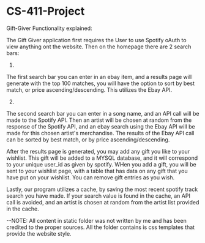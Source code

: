 # CS-411-Project

Gift-Giver Functionality explained:

The Gift Giver application first requires the User to use Spotify oAuth to view anything ont the website.
Then on the homepage there are 2 search bars:
  
  1)
  The first search bar you can enter in an ebay item, and a results page will generate with the top 100 matches, you will have   the option to sort by best match, or price ascending/descending. This utilizes the Ebay API.
  
  2)
  The second search bar you can enter in a song name, and an API call will be made to the Spotify API. Then an artist will be   chosen at random from the response of the Spotify API, and an ebay search using the Ebay API will be made for this chosen     artist's merchandise. The results of the Ebay API call can be sorted by best match, or by price ascending/descending.
  
After the results page is generated, you may add any gift you like to your wishlist. This gift will be added to a MYSQL database, and it will correspond to your unique user_id as given by spotify. WHen you add a gift, you will be sent to your wishlist page, with a table that has data on any gift that you have put on your wishlist. You can remove gift entries as you wish.

Lastly, our program utilizes a cache, by saving the most recent spotify track search you have made. If your search value is found in the cache, an API call is avoided, and an artist is chosen at random from the artist list provided in the cache. 


--NOTE:
  All content in static folder was not written by me and has been credited to the proper sources. All the folder contains is     css templates that provide the website style.
